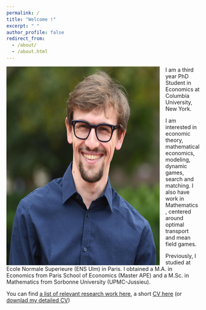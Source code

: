```yaml
---
permalink: /
title: "Welcome !"
excerpt: " "
author_profile: false
redirect_from: 
  - /about/
  - /about.html
---
```


<img src="/images/Barilla_2.jpg" alt="drawing" width="400" height="520" style="float: left; padding-right:15px"/>

I am a third year PhD Student in Economics at Columbia University, New York. 

I am interested in economic theory, mathematical economics, modeling, dynamic games, search and matching. I also have work in Mathematics, centered around optimal transport and mean field games.

Previously, I studied at Ecole Normale Superieure (ENS Ulm) in Paris. I obtained a M.A. in Economics from Paris School of Economics (Master APE) and a M.Sc. in Mathematics from Sorbonne University (UPMC-Jussieu).

You can find [a list of relevant research work here](https://cesarbarilla.github.io/research/), a short [CV here](https://cesarbarilla.github.io/cv/) (or [downlad my detailed CV](https://cesarbarilla.github.io/files/CV_Barilla_2020_detailed.pdf))

<!-- 
Publications
======

* <b> [A Mean-Field Game Model for the Evolution of Cities](http://cesarbarilla.github.io/research/mfg-cities) </b>  
with [Guillaume Carlier](https://www.ceremade.dauphine.fr/~carlier/) and Jean-Michel Lasry  
Forthcoming in [Journal of Dynamics and Games](https://www.aimsciences.org/article/doi/10.3934/jdg.2021017)


Work in Progress
======

* <b> The Dynamics of Conflict </b>  
with [Duarte Gonçalves](https://duartegoncalves.com) -->
